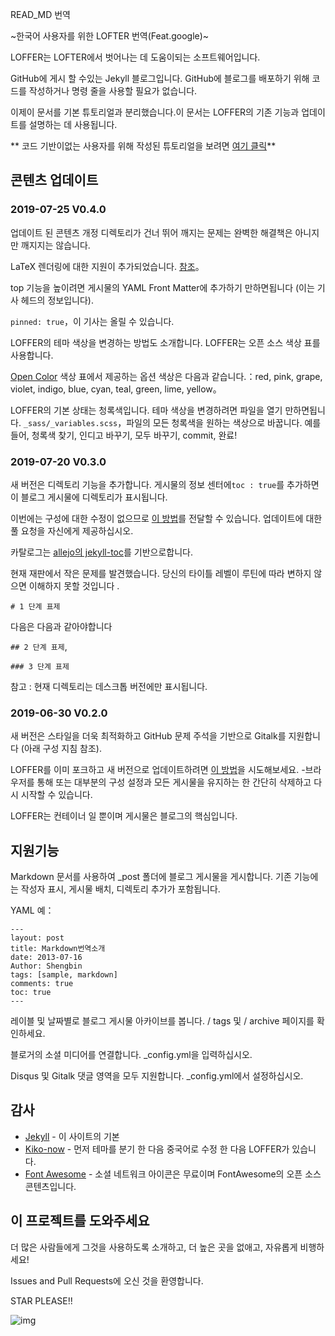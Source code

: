 
READ_MD 번역

~한국어 사용자를 위한 LOFTER 번역(Feat.google)~


LOFFER는 LOFTER에서 벗어나는 데 도움이되는 소프트웨어입니다.

GitHub에 게시 할 수있는 Jekyll 블로그입니다. GitHub에 블로그를 배포하기 위해 코드를 작성하거나 명령 줄을 사용할 필요가 없습니다.

이제이 문서를 기본 튜토리얼과 분리했습니다.이 문서는 LOFFER의 기존 기능과 업데이트를 설명하는 데 사용됩니다. 

** 코드 기반이없는 사용자를 위해 작성된 튜토리얼을 보려면 [여기 클릭](https://fromendworld.github.io/LOFFER/document/)**


## 콘텐츠 업데이트

### 2019-07-25 V0.4.0

업데이트 된 콘텐츠 개정 디렉토리가 건너 뛰어 깨지는 문제는 완벽한 해결책은 아니지만 깨지지는 않습니다.

LaTeX 렌더링에 대한 지원이 추가되었습니다. [참조](https://fromendworld.github.io/LOFFER/math-test/)。

top 기능을 높이려면 게시물의 YAML Front Matter에 추가하기 만하면됩니다 (이는 기사 헤드의 정보입니다).

` pinned: true `，이 기사는 올릴 수 있습니다.

LOFFER의 테마 색상을 변경하는 방법도 소개합니다. LOFFER는 오픈 소스 색상 표를 사용합니다. 

[Open Color](https://yeun.github.io/open-color/) 색상 표에서 제공하는 옵션 색상은 다음과 같습니다.：red, pink, grape, violet, indigo, blue, cyan, teal, green, lime, yellow。

LOFFER의 기본 상태는 청록색입니다. 테마 색상을 변경하려면 파일을 열기 만하면됩니다. ` _sass/_variables.scss `，파일의 모든 청록색을 원하는 색상으로 바꿉니다. 예를 들어, 청록색 찾기, 인디고 바꾸기, 모두 바꾸기, commit, 완료!


### 2019-07-20 V0.3.0

새 버전은 디렉토리 기능을 추가합니다. 게시물의 정보 센터에`toc : true`를 추가하면이 블로그 게시물에 디렉토리가 표시됩니다.

이번에는 구성에 대한 수정이 없으므로 [이 방법](https://github.com/KirstieJane/STEMMRoleModels/wiki/Syncing-your-fork-to-the-original-repository-via-the-browser)를 전달할 수 있습니다. 업데이트에 대한 풀 요청을 자신에게 제공하십시오.

카탈로그는 [allejo의 jekyll-toc](https://github.com/allejo/jekyll-toc)를 기반으로합니다.

현재 재판에서 작은 문제를 발견했습니다. 당신의 타이틀 레벨이 루틴에 따라 변하지 않으면 이해하지 못할 것입니다 .

`# 1 단계 표제`

다음은 다음과 같아야합니다

 `## 2 단계 표제`,  
 
 `### 3 단계 표제`

참고 : 현재 디렉토리는 데스크톱 버전에만 표시됩니다.


### 2019-06-30 V0.2.0

새 버전은 스타일을 더욱 최적화하고 GitHub 문제 주석을 기반으로 Gitalk를 지원합니다 (아래 구성 지침 참조).

LOFFER를 이미 포크하고 새 버전으로 업데이트하려면 [이 방법](https://github.com/KirstieJane/STEMMRoleModels/wiki/Syncing-your-fork-to-the-original-repository)을 시도해보세요. -브라우저를 통해 또는 대부분의 구성 설정과 모든 게시물을 유지하는 한 간단히 삭제하고 다시 시작할 수 있습니다.

LOFFER는 컨테이너 일 뿐이며 게시물은 블로그의 핵심입니다.

## 지원기능

Markdown 문서를 사용하여 _post 폴더에 블로그 게시물을 게시합니다. 기존 기능에는 작성자 표시, 게시물 배치, 디렉토리 추가가 포함됩니다.

YAML 예：

    ---
    layout: post
    title: Markdown번역소개
    date: 2013-07-16
    Author: Shengbin 
    tags: [sample, markdown]
    comments: true
    toc: true
    ---

레이블 및 날짜별로 블로그 게시물 아카이브를 봅니다. / tags 및 / archive 페이지를 확인하세요.

블로거의 소셜 미디어를 연결합니다. _config.yml을 입력하십시오.

Disqus 및 Gitalk 댓글 영역을 모두 지원합니다. _config.yml에서 설정하십시오.


## 감사

* [Jekyll](https://github.com/jekyll/jekyll) - 이 사이트의 기본
* [Kiko-now](<https://github.com/aweekj/kiko-now>) - 먼저 테마를 분기 한 다음 중국어로 수정 한 다음 LOFFER가 있습니다.
* [Font Awesome](<https://fontawesome.com/>) - 소셜 네트워크 아이콘은 무료이며 FontAwesome의 오픈 소스 콘텐츠입니다.



## 이 프로젝트를 도와주세요

더 많은 사람들에게 그것을 사용하도록 소개하고, 더 높은 곳을 없애고, 자유롭게 비행하세요!

Issues and Pull Requests에 오신 것을 환영합니다.

STAR PLEASE!!

![img](https://raw.githubusercontent.com/FromEndWorld/LOFFER/master/images/givemefive.png)
